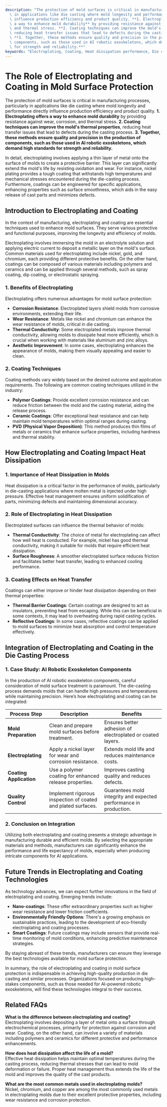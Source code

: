 ```yaml
---
description: "The protection of mold surfaces is critical in manufacturing processes, particularly\
  \ in applications like die casting where mold longevity and performance directly\
  \ influence production efficiency and product quality. **1. Electroplating offers\
  \ a way to enhance mold durability** by providing resistance against wear, corrosion,\
  \ and thermal stress. **2. Coating techniques can improve the mold's thermal properties**,\
  \ reducing heat transfer issues that lead to defects during the casting process.\
  \ **3. Together, these methods ensure quality and precision in the production of\
  \ components, such as those used in AI robotic exoskeletons, which demand high standards\
  \ for strength and reliability.**"
keywords: "Electroplating, Coating, Heat dissipation performance, Die casting process"
---
```

# The Role of Electroplating and Coating in Mold Surface Protection

The protection of mold surfaces is critical in manufacturing processes, particularly in applications like die casting where mold longevity and performance directly influence production efficiency and product quality. **1. Electroplating offers a way to enhance mold durability** by providing resistance against wear, corrosion, and thermal stress. **2. Coating techniques can improve the mold's thermal properties**, reducing heat transfer issues that lead to defects during the casting process. **3. Together, these methods ensure quality and precision in the production of components, such as those used in AI robotic exoskeletons, which demand high standards for strength and reliability.**

In detail, electroplating involves applying a thin layer of metal onto the surface of molds to create a protective barrier. This layer can significantly extend the mold's life by resisting oxidation and wear. For instance, nickel plating provides a tough coating that withstands high temperatures and mechanical stresses encountered during the die-casting process. Furthermore, coatings can be engineered for specific applications, enhancing properties such as surface smoothness, which aids in the easy release of cast parts and minimizes defects.

## **Introduction to Electroplating and Coating**

In the context of manufacturing, electroplating and coating are essential techniques used to enhance mold surfaces. They serve various protective and functional purposes, improving the longevity and efficiency of molds. 

Electroplating involves immersing the mold in an electrolyte solution and applying electric current to deposit a metallic layer on the mold's surface. Common materials used for electroplating include nickel, gold, and chromium, each providing different protective benefits. On the other hand, coatings can be composed of various materials including polymers and ceramics and can be applied through several methods, such as spray coating, dip coating, or electrostatic spraying.

### **1. Benefits of Electroplating**

Electroplating offers numerous advantages for mold surface protection:

- **Corrosion Resistance**: Electroplated layers shield molds from corrosive environments, extending their life.
- **Wear Resistance**: Metals like nickel and chromium can enhance the wear resistance of molds, critical in die casting.
- **Thermal Conductivity**: Some electroplated metals improve thermal conductivity, allowing molds to dissipate heat more efficiently, which is crucial when working with materials like aluminum and zinc alloys.
- **Aesthetic Improvement**: In some cases, electroplating enhances the appearance of molds, making them visually appealing and easier to clean.

### **2. Coating Techniques**

Coating methods vary widely based on the desired outcome and application requirements. The following are common coating techniques utilized in the industry:

- **Polymer Coatings**: Provide excellent corrosion resistance and can reduce friction between the mold and the casting material, aiding the release process.
- **Ceramic Coatings**: Offer exceptional heat resistance and can help maintain mold temperatures within optimal ranges during casting.
- **PVD (Physical Vapor Deposition)**: This method produces thin films of metals or ceramics that enhance surface properties, including hardness and thermal stability.

## **How Electroplating and Coating Impact Heat Dissipation**

### **1. Importance of Heat Dissipation in Molds**

Heat dissipation is a critical factor in the performance of molds, particularly in die-casting applications where molten metal is injected under high pressure. Effective heat management ensures uniform solidification of parts, minimizing defects and maintaining dimensional accuracy. 

### **2. Role of Electroplating in Heat Dissipation**

Electroplated surfaces can influence the thermal behavior of molds:

- **Thermal Conductivity**: The choice of metal for electroplating can affect how well heat is conducted. For example, nickel has good thermal conductivity, making it suitable for molds that require efficient heat dissipation.
- **Surface Roughness**: A smoother electroplated surface reduces friction and facilitates better heat transfer, leading to enhanced cooling performance.

### **3. Coating Effects on Heat Transfer**

Coatings can either improve or hinder heat dissipation depending on their thermal properties:

- **Thermal Barrier Coatings**: Certain coatings are designed to act as insulators, preventing heat from escaping. While this can be beneficial in some contexts, it may lead to overheating during rapid casting cycles.
- **Reflective Coatings**: In some cases, reflective coatings can be applied to mold surfaces to minimize heat absorption and control temperature effectively.

## **Integration of Electroplating and Coating in the Die Casting Process**

### **1. Case Study: AI Robotic Exoskeleton Components**

In the production of AI robotic exoskeleton components, careful consideration of mold surface treatment is paramount. The die-casting process demands molds that can handle high pressures and temperatures while maintaining precision. Here’s how electroplating and coating can be integrated:

| **Process Step**        | **Description**                                                     | **Benefits**                                                      |
|-------------------------|---------------------------------------------------------------------|------------------------------------------------------------------|
| **Mold Preparation**    | Clean and prepare mold surfaces before treatment.                   | Ensures better adhesion of electroplated or coated layers.      |
| **Electroplating**      | Apply a nickel layer for wear and corrosion resistance.              | Extends mold life and reduces maintenance costs.                 |
| **Coating Application** | Use a polymer coating for enhanced release properties.               | Improves casting quality and reduces defects.                    |
| **Quality Control**     | Implement rigorous inspection of coated and plated surfaces.         | Guarantees mold integrity and expected performance in production. |

### **2. Conclusion on Integration**

Utilizing both electroplating and coating presents a strategic advantage in manufacturing durable and efficient molds. By selecting the appropriate materials and methods, manufacturers can significantly enhance the performance and life expectancy of molds, especially when producing intricate components for AI applications.

## **Future Trends in Electroplating and Coating Technologies**

As technology advances, we can expect further innovations in the field of electroplating and coating. Emerging trends include:

- **Nano-coatings**: These offer extraordinary properties such as higher wear resistance and lower friction coefficients.
- **Environmentally Friendly Options**: There's a growing emphasis on sustainable practices, leading to the development of eco-friendly electroplating and coating processes.
- **Smart Coatings**: Future coatings may include sensors that provide real-time monitoring of mold conditions, enhancing predictive maintenance strategies.

By staying abreast of these trends, manufacturers can ensure they leverage the best technologies available for mold surface protection.

In summary, the role of electroplating and coating in mold surface protection is indispensable in achieving high-quality production in die casting and similar processes. Organizations focused on producing high-stakes components, such as those needed for AI-powered robotic exoskeletons, will find these technologies integral to their success.

## Related FAQs

**What is the difference between electroplating and coating?**  
Electroplating involves depositing a layer of metal onto a surface through electrochemical processes, primarily for protection against corrosion and wear. Coating, on the other hand, can involve a variety of materials including polymers and ceramics for different protective and performance enhancements.

**How does heat dissipation affect the life of a mold?**  
Effective heat dissipation helps maintain optimal temperatures during the casting process, reducing thermal stresses that can lead to mold deformation or failure. Proper heat management thus extends the life of the mold and improves the quality of the cast products.

**What are the most common metals used in electroplating molds?**  
Nickel, chromium, and copper are among the most commonly used metals in electroplating molds due to their excellent protective properties, including wear resistance and corrosion protection.

